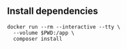 ## Install dependencies

```
docker run --rm --interactive --tty \
  --volume $PWD:/app \
  composer install
```